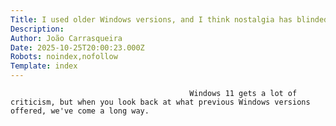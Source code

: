 ```yaml
---
Title: I used older Windows versions, and I think nostalgia has blinded us
Description: 
Author: João Carrasqueira
Date: 2025-10-25T20:00:23.000Z
Robots: noindex,nofollow
Template: index
---
```


                                            Windows 11 gets a lot of criticism, but when you look back at what previous Windows versions offered, we've come a long way.
                                        